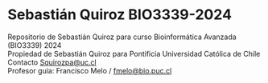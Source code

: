 # Sebastián Quiroz BIO3339-2024  
Repositorio de Sebastián Quiroz para curso Bioinformática Avanzada (BIO3339) 2024  
Propiedad de Sebastián Quiroz para Pontificia Universidad Católica de Chile   
Contacto Squirozpa@uc.cl  
Profesor guía: Francisco Melo / fmelo@bio.puc.cl  

